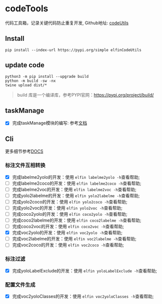 # codeTools

代码工具箱，记录关键代码防止重复开发, Github地址: [codeUtils](https://github.com/firstelfin/codeTools)

## Install

```shell
pip install --index-url https://pypi.org/simple elfinCodeUtils
```

## update code

```shell
python3 -m pip install --upgrade build
python -m build -sw -nx
twine upload dist/*
```

> build 库是一个编译库，参考PYPI官网：https://pypi.org/project/build/

## taskManage

- [X] 完成taskManage模块的编写: 参考[文档](./docs/taskManage.md)

## Cli

更多细节参考[DOCS](docs/cli使用指南.md)

### 标注文件互相转换

- [X] 完成labelme2yolo的开发：使用 `elfin labelme2yolo -h`查看帮助;
- [ ] 完成labelme2coco的开发：使用 `elfin labelme2coco -h`查看帮助;
- [ ] 完成labelme2voc的开发：使用 `elfin labelme2voc -h`查看帮助;
- [ ] 完成yolo2labelme的开发：使用 `elfin yolo2labelme -h`查看帮助;
- [ ] 完成yolo2coco的开发：使用 `elfin yolo2coco -h`查看帮助;
- [ ] 完成yolo2voc的开发：使用 `elfin yolo2voc -h`查看帮助;
- [ ] 完成coco2yolo的开发：使用 `elfin coco2yolo -h`查看帮助;
- [ ] 完成coco2labelme的开发：使用 `elfin coco2labelme -h`查看帮助;
- [ ] 完成coco2voc的开发：使用 `elfin coco2voc -h`查看帮助;
- [X] 完成voc2yolo的开发：使用 `elfin voc2yolo -h`查看帮助;
- [ ] 完成voc2labelme的开发：使用 `elfin voc2labelme -h`查看帮助;
- [ ] 完成voc2coco的开发：使用 `elfin voc2coco -h`查看帮助;

### 标注过滤

- [X] 完成yoloLabelExclude的开发：使用 `elfin yoloLabelExclude -h`查看帮助;

### 配置文件生成

- [X] 完成voc2yoloClasses的开发：使用 `elfin voc2yoloClasses -h`查看帮助;
